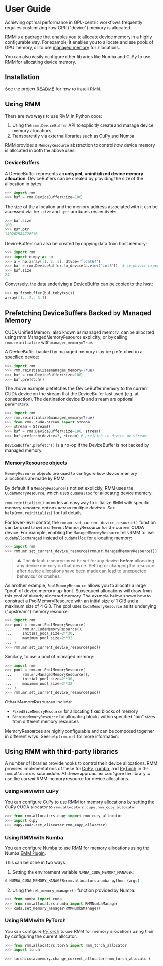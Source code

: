 # User Guide

Achieving optimal performance in GPU-centric workflows frequently requires
customizing how GPU ("device") memory is allocated.

RMM is a package that enables you to allocate device memory
in a highly configurable way. For example, it enables you to
allocate and use pools of GPU memory, or to use
[managed memory](https://developer.nvidia.com/blog/unified-memory-cuda-beginners/)
for allocations.

You can also easily configure other libraries like Numba and CuPy
to use RMM for allocating device memory.

## Installation

See the project [README](https://github.com/rapidsai/rmm) for how to install RMM.

## Using RMM

There are two ways to use RMM in Python code:

1. Using the `rmm.DeviceBuffer` API to explicitly create and manage
   device memory allocations
2. Transparently via external libraries such as CuPy and Numba

RMM provides a `MemoryResource` abstraction to control _how_ device
memory is allocated in both the above uses.

### DeviceBuffers

A DeviceBuffer represents an **untyped, uninitialized device memory
allocation**.  DeviceBuffers can be created by providing the
size of the allocation in bytes:

```python
>>> import rmm
>>> buf = rmm.DeviceBuffer(size=100)
```

The size of the allocation and the memory address associated with it
can be accessed via the `.size` and `.ptr` attributes respectively:

```python
>>> buf.size
100
>>> buf.ptr
140202544726016
```

DeviceBuffers can also be created by copying data from host memory:

```python
>>> import rmm
>>> import numpy as np
>>> a = np.array([1, 2, 3], dtype='float64')
>>> buf = rmm.DeviceBuffer.to_device(a.view("int8"))  # to_device expects an 8-bit type or `bytes`
>>> buf.size
24
```

Conversely, the data underlying a DeviceBuffer can be copied to the
host:

```python
>>> np.frombuffer(buf.tobytes())
array([1., 2., 3.])
```

## Prefetching DeviceBuffers Backed by Managed Memory

CUDA Unified Memory, also known as managed memory, can be allocated using
rmm.ManagedMemoryResource explicitly, or by calling `rmm.reinitialize` with
`managed_memory=True`.

A DeviceBuffer backed by managed memory may be prefetched to a specified
device:

```python
>>> import rmm
>>> rmm.reinitialize(managed_memory=True)
>>> buf = rmm.DeviceBuffer(size=100)
>>> buf.prefetch()
```

The above example prefetches the DeviceBuffer memory to the current CUDA device
on the stream that the DeviceBuffer last used (e.g. at construction). The
destination device ID and stream are optional parameters.

```python
>>> import rmm
>>> rmm.reinitialize(managed_memory=True)
>>> from rmm._cuda.stream import Stream
>>> stream = Stream()
>>> buf = rmm.DeviceBuffer(size=100, stream)
>>> buf.prefetch(device=3, stream) # prefetch to device on stream.
```

`DeviceBuffer.prefetch()` is a no-op if the DeviceBuffer is not backed
by managed memory.


### MemoryResource objects

`MemoryResource` objects are used to configure how device memory allocations are made by
RMM.

By default if a `MemoryResource` is not set explicitly, RMM uses the `CudaMemoryResource`, which
uses `cudaMalloc` for allocating device memory.

`rmm.reinitialize()` provides an easy way to initialize RMM with specific memory resource options
across multiple devices. See `help(rmm.reinitialize)` for full details.

For lower-level control, the `rmm.mr.set_current_device_resource()` function can be
used to set a different MemoryResource for the current CUDA device.  For
example, enabling the `ManagedMemoryResource` tells RMM to use
`cudaMallocManaged` instead of `cudaMalloc` for allocating memory:

```python
>>> import rmm
>>> rmm.mr.set_current_device_resource(rmm.mr.ManagedMemoryResource())
```

> :warning: The default resource must be set for any device **before**
> allocating any device memory on that device.  Setting or changing the
> resource after device allocations have been made can lead to unexpected
> behaviour or crashes.

As another example, `PoolMemoryResource` allows you to allocate a
large "pool" of device memory up-front. Subsequent allocations will
draw from this pool of already allocated memory.  The example
below shows how to construct a PoolMemoryResource with an initial size
of 1 GiB and a maximum size of 4 GiB. The pool uses
`CudaMemoryResource` as its underlying ("upstream") memory resource:

```python
>>> import rmm
>>> pool = rmm.mr.PoolMemoryResource(
...     rmm.mr.CudaMemoryResource(),
...     initial_pool_size=2**30,
...     maximum_pool_size=2**32
... )
>>> rmm.mr.set_current_device_resource(pool)
```

Similarly, to use a pool of managed memory:

```python
>>> import rmm
>>> pool = rmm.mr.PoolMemoryResource(
...     rmm.mr.ManagedMemoryResource(),
...     initial_pool_size=2**30,
...     maximum_pool_size=2**32
... )
>>> rmm.mr.set_current_device_resource(pool)
```

Other MemoryResources include:

* `FixedSizeMemoryResource` for allocating fixed blocks of memory
* `BinningMemoryResource` for allocating blocks within specified "bin" sizes from different memory
resources

MemoryResources are highly configurable and can be composed together in different ways.
See `help(rmm.mr)` for more information.

## Using RMM with third-party libraries

A number of libraries provide hooks to control their device
allocations. RMM provides implementations of these for
[CuPy](https://cupy.dev),
[numba](https://numba.readthedocs.io/en/stable/), and [PyTorch](https://pytorch.org) in the
`rmm.allocators` submodule. All these approaches configure the library
to use the _current_ RMM memory resource for device
allocations.

### Using RMM with CuPy

You can configure [CuPy](https://cupy.dev/) to use RMM for memory
allocations by setting the CuPy CUDA allocator to
`rmm.allocators.cupy.rmm_cupy_allocator`:

```python
>>> from rmm.allocators.cupy import rmm_cupy_allocator
>>> import cupy
>>> cupy.cuda.set_allocator(rmm_cupy_allocator)
```

### Using RMM with Numba

You can configure [Numba](https://numba.readthedocs.io/en/stable/) to use RMM for memory allocations using the
Numba [EMM Plugin](https://numba.readthedocs.io/en/stable/cuda/external-memory.html#setting-emm-plugin).

This can be done in two ways:

1. Setting the environment variable `NUMBA_CUDA_MEMORY_MANAGER`:

  ```bash
  $ NUMBA_CUDA_MEMORY_MANAGER=rmm.allocators.numba python (args)
  ```

2. Using the `set_memory_manager()` function provided by Numba:

  ```python
  >>> from numba import cuda
  >>> from rmm.allocators.numba import RMMNumbaManager
  >>> cuda.set_memory_manager(RMMNumbaManager)
  ```

### Using RMM with PyTorch

You can configure
[PyTorch](https://pytorch.org/docs/stable/notes/cuda.html) to use RMM
for memory allocations using their by configuring the current
allocator.

```python
>>> from rmm.allocators.torch import rmm_torch_allocator
>>> import torch

>>> torch.cuda.memory.change_current_allocator(rmm_torch_allocator)
```
